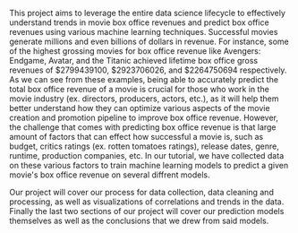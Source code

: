 This project aims to leverage the entire data science lifecycle to effectively understand trends in movie box office revenues and predict box office revenues using various machine learning techniques. Successful movies generate millions and even billions of dollars in revenue. For instance, some of the highest grossing movies for box office revenue like Avengers: Endgame, Avatar, and the Titanic achieved lifetime box office gross revenues of $2799439100, $2923706026, and $2264750694 respectively. 
As we can see from these examples, being able to accurately predict the total box office revenue of a movie is crucial for those who work in the movie industry (ex. directors, producers, actors, etc.), as it will help them better understand how they can optimize various aspects of the movie creation and promotion pipeline to improve box office revenue. 
However, the challenge that comes with predicting box office revenue is that large amount of factors that can effect how successful a movie is, such as budget, critics ratings (ex. rotten tomatoes ratings), release dates, genre, runtime, production companies, etc. In our tutorial, we have collected data on these various factors to train machine learning models to predict a given movie's box office revenue on several diffrent models.

Our project will cover our process for data collection, data cleaning and processing, as well as visualizations of correlations and trends in the data. Finally the last two sections of our project will cover our prediction models themselves as well as the conclusions that we drew from said models.
